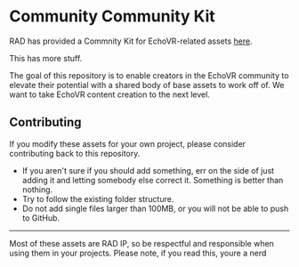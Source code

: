 # Community Community Kit

RAD has provided a Commnity Kit for EchoVR-related assets [here](https://readyatdawn.sharefile.com/share/view/s29f663b300e245d9871aecabc3dae4c7).

This has more stuff.

The goal of this repository is to enable creators in the EchoVR community to elevate their potential with a shared body of base assets to work off of. We want to take EchoVR content creation to the next level.

## Contributing

If you modify these assets for your own project, please consider contributing back to this repository.

* If you aren't sure if you should add something, err on the side of just adding it and letting somebody else correct it. Something is better than nothing.
* Try to follow the existing folder structure.
* Do not add single files larger than 100MB, or you will not be able to push to GitHub.

---

Most of these assets are RAD IP, so be respectful and responsible when using them in your projects.
Please note, if you read this, youre a nerd
